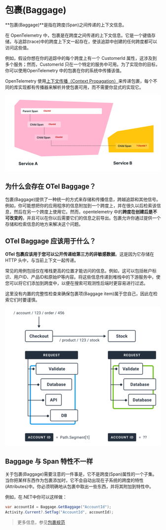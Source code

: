 # 包裹(Baggage)

**包裹(Baggage)**是指在跨度(Span)之间传递的上下文信息。

在 OpenTelemetry 中，包裹是在跨度之间传递的上下文信息。它是一个键值存储，与追踪(trace)中的跨度上下文一起存在，使该追踪中创建的任何跨度都可以访问这些值。

例如，假设你想在你的追踪中的每个跨度上有一个 CustomerId 属性，这涉及到多个服务；然而，CustomerId 只在一个特定的服务中可用。为了实现你的目标，你可以使用OpenTelemetry 中的包裹在你的系统中传播该值。

OpenTelemetry 使用[上下文传播（Context Propagation）](https://opentelemetry.io/docs/concepts/signals/traces/#context-propagation)来传递包裹，每个不同的库实现都有传播器来解析并使包裹可用，而不需要你显式的实现它。

![](../../asserts/otel_baggage.png)

## 为什么会存在 OTel Baggage？

包裹(Baggage)提供了一种统一的方式来存储和传播信息，跨越追踪和其他信号。例如，你可能想把你的应用程序的信息附加到一个跨度上，并在很久以后检索该信息，然后在另一个跨度上使用它。然而，opentelemetry 中的**跨度在创建后是不可改变的**，并且可以在你以后需要它们的信息之前导出。包裹允许你通过提供一个存储和检索信息的地方来解决这个问题。

## OTel Baggage 应该用于什么？

**OTel 包裹应该用于您可以公开传递给第三方的非敏感数据**。这是因为它存储在 HTTP 头中，与当前上下文一起传递。

常见的用例包括仅在堆栈更高的位置才能访问的信息。例如，这可以包括帐户标识、用户ID、产品ID和原始IP等内容。将这些信息传递到堆栈中的下游服务中，使您可以将它们添加到跨度中，以便在搜索可观测性后端时更容易进行过滤。

这里没有内置的完整性检查来确保包裹项(Baggage item)属于您自己，因此在检索它们时要谨慎。

![](../../asserts/otel_baggage-2.png)

## Baggage 与 Span 特性不一样

关于包裹(Baggage)需要注意的一件事是，它不是跨度(Span)属性的一个子集。当你把某样东西作为包裹添加时，它不会自动出现在子系统的跨度的特性(Attributes)中。你必须明确地从包裹中取出一些东西，并将其附加到特性中。

例如，在.NET中你可以这样做：

```c#
var accountId = Baggage.GetBaggage("AccountId");
Activity.Current?.SetTag("AccountId", accountId);
```

> 更多信息，参见[包裹规范](https://opentelemetry.io/docs/reference/specification/overview/#baggage-signal)